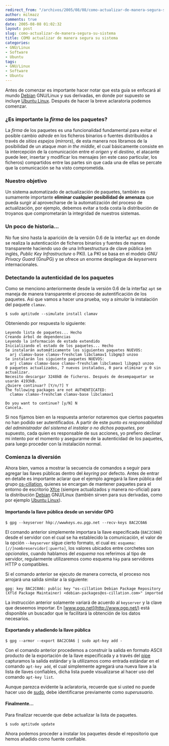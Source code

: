 ```yaml
---
redirect_from: "/archivos/2005/08/08/como-actualizar-de-manera-segura-su-sistema/"
author: milmazz
comments: true
date: 2005-08-08 01:02:32
layout: post
slug: como-actualizar-de-manera-segura-su-sistema
title: COMO actualizar de manera segura su sistema
categories:
- GNU/Linux
- Software
- Ubuntu
tags:
- GNU/Linux
- Software
- Ubuntu
---
```


Antes de comenzar es importante hacer notar que esta guía se enfocará al mundo [Debian](http://www.debian.org/) GNU/Linux y sus derivadas, en donde por supuesto se incluye [Ubuntu Linux](http://www.ubuntulinux.org/). Después de hacer la breve aclaratoria podemos comenzar.

### ¿Es importante la _firma_ de los paquetes?

La _firma_ de los paquetes es una funcionalidad fundamental para evitar el posible cambio _adrede_ en los ficheros binarios o fuentes distribuidos a través de _sitios espejos_ (_mirrors_), de esta manera nos libramos de la posibilidad de un ataque _man in the middle_, el cual básicamente consiste en la intercepción de la comunicación entre el _origen_ y el _destino_, el atacante puede leer, insertar y modificar los mensajes (en este caso particular, los ficheros) compartidos entre las partes sin que cada una de ellas se percate que la comunicación se ha visto comprometida.

### Nuestro objetivo

Un sistema automatizado de actualización de paquetes, también es sumamente importante **eliminar cualquier posibilidad de amenaza** que pueda surgir al aprovecharse de la automatización del proceso de actualización, por ejemplo, debemos evitar a toda costa la distribución de troyanos que comprometarán la integridad de nuestros sistemas.

### Un poco de historia...

No fue sino hasta la aparición de la versión 0.6 de la interfaz `apt` en donde se realiza la autenticación de ficheros binarios y fuentes de manera transparente haciendo uso de una Infraestructura de clave pública (en inglés, _Public Key Infrastructure_ o PKI). La PKI se basa en el modelo _GNU Privacy Guard_ (GnuPG) y se ofrece un enorme despliegue de _keyservers_ internacionales.

### Detectando la autenticidad de los paquetes

Como se menciono anteriormente desde la versión 0.6 de la interfaz `apt` se maneja de manera transparente el proceso de autentificación de los paquetes. Asi que vamos a hacer una prueba, voy a _simular_ la instalación del paquete `clamav`.

    $ sudo aptitude --simulate install clamav

Obteniendo por respuesta lo siguiente:

    Leyendo lista de paquetes... Hecho
    Creando árbol de dependencias
    Leyendo la información de estado extendido
    Inicializando el estado de los paquetes... Hecho
    Se instalarán automáticamente los siguientes paquetes NUEVOS:
      arj clamav-base clamav-freshclam libclamav1 libgmp3 unzoo
    Se instalarán los siguiente paquetes NUEVOS:
      arj clamav clamav-base clamav-freshclam libclamav1 libgmp3 unzoo
    0 paquetes actualizados, 7 nuevos instalados, 0 para eliminar y 0 sin actualizar.
    Necesito descargar 3248kB de ficheros. Después de desempaquetar se usarán 4193kB.
    ¿Quiere continuar? [Y/n/?] Y
    The following packages are not AUTHENTICATED:
      clamav clamav-freshclam clamav-base libclamav1
    
    Do you want to continue? [y/N] N
    Cancela.

Si nos fijamos bien en la respuesta anterior notaremos que ciertos paquetes no han podido ser autentificados. A partir de este punto _es responsabilidad del administrador del sistema el instalar o no dichos paquetes_, por supuesto, cada quien es responsable de sus acciones, yo prefiero declinar mi intento por el momento y asegurarme de la autenticidad de los paquetes, para luego proceder con la instalación normal.

### Comienza la diversión

Ahora bien, vamos a mostrar la secuencia de comandos a seguir para agregar las llaves públicas dentro del _keyring_ por defecto. Antes de entrar en detalle es importante aclarar que el ejemplo agregará la llave pública del grupo [os-cillation](http://www.os-cillation.de), quienes se encargan de mantener paquetes para el entorno de escritorio [Xfce](http://www.xfce.org/) (siempre actualizados y manera no-oficial) para la distribución [Debian](http://www.debian.org/) GNU/Linux (también sirven para sus derivadas, como por ejemplo [Ubuntu Linux](http://www.ubuntulinux.org/)).

#### Importando la llave pública desde un servidor GPG

    $ gpg --keyserver hkp://wwwkeys.eu.pgp.net --recv-keys 8AC2C0A6

El comando anterior simplemente importara la llave especificada (`8AC2C0A6`) desde el servidor con el cual se ha establecido la comunicación, el valor de la opción `--keyserver` sigue cierto formato, el cual es: `esquema:[//]nombreservidor[:puerto]`, los valores ubicados entre corchetes son _opcionales_, cuando hablamos del _esquema_ nos referimos al tipo de servidor, regularmente utilizaremos como esquema `hkp` para servidores HTTP o compatibles.

Si el comando anterior se ejecuto de manera correcta, el proceso nos arrojará una salida similar a la siguiente:

    gpg: key 8AC2C0A6: public key "os-cillation Debian Package Repository 
    (Xfld Package Maintainer) <debian-packages@os-cillation.com>" imported

La instrucción anterior solamente variará de acuerdo al `keyserver` y la  clave que deseemos importar. En [www.pgp.net](http://www.pgp.net/) está disponible un buscador que le facilitará la obtención de los datos necesarios.

#### Exportando y añadiendo la llave pública

    $ gpg --armor --export 8AC2C0A6 | sudo apt-key add -

Con el comando anterior procedemos a construir la salida en formato ASCII producto de la exportación de la llave especificada y a través del [pipe](http://www.faqs.org/docs/bashman/bashref_17.html) capturamos la salida estándar y la utilizamos como entrada estándar en el comando `apt-key add`, el cual simplemente agregará una nueva llave a la lista de llaves confiables, dicha lista puede visualizarse al hacer uso del comando `apt-key list`.

Aunque parezca evidente la aclaratoria, recuerde que si usted no puede hacer uso de [sudo](/archivos/2005/05/03/es-necesario-activar-la-cuenta-root-en-ubuntu/), debe identificarse previamente como _superusuario_.

#### Finalmente...

Para finalizar recuerde que debe actualizar la lista de paquetes.

    $ sudo aptitude update

Ahora podemos proceder a instalar los paquetes desde el repositorio que hemos añadido como fuente confiable.

